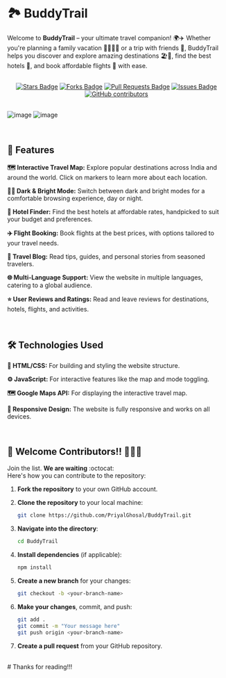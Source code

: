# 🏞️ BuddyTrail

Welcome to **BuddyTrail** – your ultimate travel companion! 🌍✈️ Whether you're planning a family vacation 👨‍👩‍👧‍👦 or a trip with friends 👫, BuddyTrail helps you discover and explore amazing destinations 🏖️🏰, find the best hotels 🏨, and book affordable flights 💺 with ease.

<br />

<div align="center">
  <a href="https://github.com/PriyaGhosal/BuddyTrail/stargazers"><img src="https://img.shields.io/github/stars/PriyaGhosal/BuddyTrail" alt="Stars Badge"/></a>
  <a href="https://github.com/PriyaGhosal/BuddyTrail/network/members"><img src="https://img.shields.io/github/forks/PriyaGhosal/BuddyTrail" alt="Forks Badge"/></a>
  <a href="https://github.com/PriyaGhosal/BuddyTrail/pulls"><img src="https://img.shields.io/github/issues-pr/PriyaGhosal/BuddyTrail" alt="Pull Requests Badge"/></a>
  <a href="https://github.com/PriyaGhosal/BuddyTrail/issues"><img src="https://img.shields.io/github/issues/PriyaGhosal/BuddyTrail" alt="Issues Badge"/></a>
  <a href="https://github.com/PriyaGhosal/BuddyTrail/graphs/contributors"><img alt="GitHub contributors" src="https://img.shields.io/github/contributors/PriyaGhosal/BuddyTrail?color=2b9348"></a>
</div>


<br />

![image](https://github.com/user-attachments/assets/4e53b040-41de-43d0-91bd-5c31bf5b9959)
![image](https://github.com/user-attachments/assets/1a2ec256-1099-44a0-b810-7f40b544ec3a)

<br />

## 🚀 Features

**🗺️ Interactive Travel Map:** Explore popular destinations across India and around the world. Click on markers to learn more about each location.

**🌙🌞 Dark & Bright Mode:** Switch between dark and bright modes for a comfortable browsing experience, day or night.

**🏨 Hotel Finder:** Find the best hotels at affordable rates, handpicked to suit your budget and preferences.

**✈️ Flight Booking:** Book flights at the best prices, with options tailored to your travel needs.

**📝 Travel Blog:** Read tips, guides, and personal stories from seasoned travelers.

**🌐 Multi-Language Support:** View the website in multiple languages, catering to a global audience.

**⭐ User Reviews and Ratings:** Read and leave reviews for destinations, hotels, flights, and activities.

<br />

## 🛠️ Technologies Used

**📝 HTML/CSS:** For building and styling the website structure.

**⚙️ JavaScript:** For interactive features like the map and mode toggling.

**🗺️ Google Maps API:** For displaying the interactive travel map.

**📱 Responsive Design:** The website is fully responsive and works on all devices.

<br />

## 🎉 Welcome Contributors!! 👨‍💻👋

Join the list. **We are waiting** :octocat:<br />
Here's how you can contribute to the repository:

1. **Fork the repository** to your own GitHub account.
   
2. **Clone the repository** to your local machine:
   
    ```bash
    git clone https://github.com/PriyalGhosal/BuddyTrail.git
    ```
    
3. **Navigate into the directory**:
   
    ```bash
    cd BuddyTrail
    ```
    
4. **Install dependencies** (if applicable):
   
    ```bash
    npm install
    ```
    
5. **Create a new branch** for your changes:
   
    ```bash
    git checkout -b <your-branch-name>
    ```
    
6. **Make your changes**, commit, and push:
   
    ```bash
    git add .
    git commit -m "Your message here"
    git push origin <your-branch-name>
    ```

7. **Create a pull request** from your GitHub repository.
</br>
# Thanks for reading!!!
